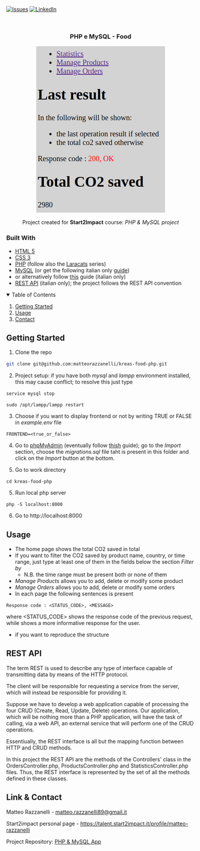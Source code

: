 [![Issues][issues-shield]][issues-url]
[![LinkedIn][linkedin-shield]][linkedin-url]

<!-- PROJECT LOGO -->
<br />
<div align="center">
  <h3 align="center">PHP e MySQL - Food</h3>
  <img src="app.png" alt="Screenshot">
  <p align="center">Project created for <strong>Start2Impact</strong> course: <em>PHP & MySQL project</em></p>
</div>

### Built With

* [HTML 5](https://developer.mozilla.org/en-US/docs/Glossary/HTML)
* [CSS 3](https://developer.mozilla.org/en-US/docs/Web/CSS)
* [PHP](https://www.php.net/manual/en/getting-started.php) (follow also the [Laracats](https://laracasts.com/series/php-for-beginners) series)
* [MySQL](https://dev.mysql.com/doc/mysql-getting-started/en/) (or get the following italian only [guide](https://www.html.it/guide/guida-mysql/))
* or alternatively follow [this](https://www.html.it/pag/52749/impostare-un-ambiente-php-su-linux/) guide (italian only)
* [REST API](https://www.html.it/guide/rest-api-e-database-la-guida/) (italian only); the project follows the REST API convention 

<!-- TABLE OF CONTENTS -->
<details open="open">
  <summary>Table of Contents</summary>
  <ol>
    <li><a href="#getting-started">Getting Started</a></li>
    <li><a href="#usage">Usage</a></li>
    <li><a href="#contact">Contact</a></li>
  </ol>
</details>

<!-- GETTING STARTED -->
## Getting Started

1. Clone the repo

```sh
git clone git@github.com:matteorazzanelli/kreas-food-php.git
```

2. Project setup: if you have both *mysql* and *lampp* environment installed, this may cause conflict; to resolve this just type 
```
service mysql stop
```
```
sudo /opt/lampp/lampp restart
```

3. Choose if you want to display frontend or not by writing TRUE or FALSE in *example.env* file
```
FRONTEND=<true_or_false>
```

4. Go to [phpMyAdmin](http://localhost/phpmyadmin/index.php) (eventually follow [thish](ttps://www.digitalocean.com/community/tutorials/how-to-install-and-secure-phpmyadmin-on-ubuntu-20-04) guide); go to the *Import* section, choose the *migrations.sql* file taht is present in this folder and click on the *Import* button at the bottom. 

4. Go to work directory
```
cd kreas-food-php
```

5. Run local php server
```
php -S localhost:8000
```

6. Go to http://localhost:8000

<!-- USAGE -->
## Usage

- The home page shows the total CO2 saved in total
- If you want to filter the CO2 saved by product name, country, or time range, just type at least one of them in the fields below the section *Filter by*
  - N.B. the time range must be present both or none of them
- *Manage Products* allows you to add, delete or modify some product
- *Manage Orders* allows you to add, delete or modify some orders
- In each page the following sentences is present
```
Response code : <STATUS_CODE>, <MESSAGE>
```
where <STATUS_CODE> shows the response code of the previous request, while <MESSAGE> shows a more informative response for the user.
- if you want to reproduce the structure

## REST API
The term REST is used to describe any type of interface capable of transmitting data by means of the HTTP protocol.

The client will be responsible for requesting a service from the server, which will instead be responsible for providing it. 

Suppose we have to develop a web application capable of processing the four CRUD (Create, Read, Update, Delete) operations. Our application, which will be nothing more than a PHP application, will have the task of calling, via a web API, an external service that will perform one of the CRUD operations.

Essentiually, the REST interface is all but the mapping function between HTTP and CRUD methods.

In this project the REST API are the methods of the Controllers' class in the OrdersController.php, ProductsController.php and StatisticsController.php files. Thus, the REST interface is represented by the set of all the methods defined in these classes.

<!-- CONTACT -->
## Link & Contact

Matteo Razzanelli - matteo.razzanelli89@gmail.it

Start2impact personal page - https://talent.start2impact.it/profile/matteo-razzanelli

Project Repository: [PHP & MySQL App](https://github.com/matteorazzanelli/kreas-food-php)

<!-- MARKDOWN LINKS & IMAGES -->
[issues-shield]: https://img.shields.io/github/issues/matteorazzanelli/kreas-food-php/repo.svg?style=for-the-badge
[issues-url]: https://github.com/matteorazzanelli/kreas-food-php/issues
[linkedin-shield]: https://img.shields.io/badge/-LinkedIn-black.svg?style=for-the-badge&logo=linkedin&colorB=555
[linkedin-url]: https://www.linkedin.com/in/matteo-razzanelli/